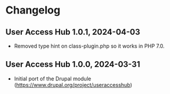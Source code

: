 # Changelog

## User Access Hub 1.0.1, 2024-04-03

- Removed type hint on class-plugin.php so it works in PHP 7.0.

## User Access Hub 1.0.0, 2024-03-31

- Initial port of the Drupal module (https://www.drupal.org/project/useraccesshub)
